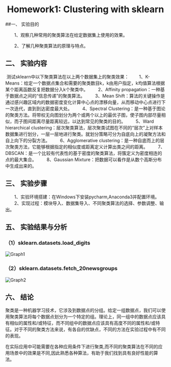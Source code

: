 ﻿#                                                                                                  <center>Homework1: Clustering with sklearn  </center>

##一、    实验目的

  1、观察几种常用的聚类算法在给定数据集上使用的效果。

  2、了解几种聚类算法的原理与特点。

## 二、    实验内容

​        测试sklearn中以下聚类算法在以上两个数据集上的聚类效果：
  1、K-Means：给定一个数据点集合和需要的聚类数目k，k由用户指定，k均值算法根据某个距离函数反复把数据分入k个聚类中。 
  2、Affinity propagation：一种基于数据点之间的“信息传递”的聚类算法。 
  3、Mean Shift：算法的关键操作是通过感兴趣区域内的数据密度变化计算中心点的漂移向量，从而移动中心点进行下一次迭代，直到到达密度最大处。 
  4、Spectral Clustering：是一种基于图论的聚类方法。将带权无向图划分为两个或两个以上的最优子图，使子图内部尽量相似，而子图间距离尽量距离较远，以达到常见的聚类的目的。 
  5、Ward hierarchical clustering：层次聚类算法，层次聚类试图在不同的“层次”上对样本数据集进行划分，一层一层地进行聚类。就划分策略可分为自底向上的凝聚方法和自上向下的分裂方法。 
  6、Agglomerative clustering：是一种自底而上的层次聚类方法，它能够根据指定的相似度或距离定义计算出类之间的距离。
  7、DBSCAN：是一个比较有代表性的基于密度的聚类算法，将簇定义为密度相连的点的最大集合。 
  8、Gaussian Mixture：把数据可以看作是从数个高斯分布中生成出来的。

## 三、    实验步骤

  1、实验环境搭建：在Windows下安装pycharm,Anaconda3并配置环境。
  2、实现过程：模块导入、数据集导入、不同聚类算法的选择、参数调整、输出。

## 五、    实验结果与分析

### （1）sklearn.datasets.load_digits

![Graph1](C:\Users\戴尔\Desktop\DM\1.png)

### （2）sklearn.datasets.fetch_20newsgroups

![Graph2](C:\Users\戴尔\Desktop\DM\2.png)

## 六、    结论

​        聚类是一种机器学习技术，它涉及到数据点的分组。给定一组数据点，我们可以使用聚类算法将每个数据点划分为一个特定的组。理论上，同一组中的数据点应该具有相似的属性和/或特征，而不同组中的数据点应该具有高度不同的属性和/或特征。对于不同的聚类方法来说，有各自的优缺点，不同的方法在实验过程中有不同的表现。

​        在实际应用中可能需要在各种应用条件下进行聚类,而不同的聚类算法在不同的应用场景中的效果是不同,因此熟悉各种算法，有助于我们找到具有良好性能的算法。


